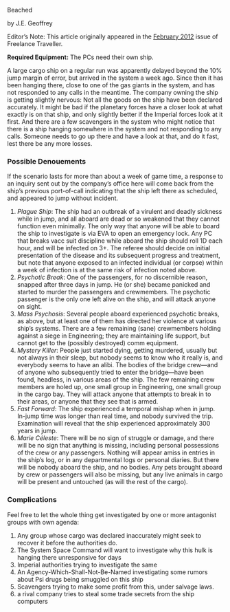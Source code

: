 Beached

by J.E. Geoffrey

Editor’s Note: This article originally appeared in the [February 2012](file:///C:/Users/JZeitlin/Documents/My%20Webs/Freelance%20Traveller/magazine/2012-02/index.html) issue of Freelance Traveller.

**Required Equipment:** The PCs need their own ship.

A large cargo ship on a regular run was apparently delayed beyond the 10% jump margin of error, but arrived in the system a week ago. Since then it has been hanging there, close to one of the gas giants in the system, and has not responded to any calls in the meantime. The company owning the ship is getting slightly nervous: Not all the goods on the ship have been declared accurately. It might be bad if the planetary forces have a closer look at what exactly is on that ship, and only slightly better if the Imperial forces look at it first. And there are a few scavengers in the system who might notice that there is a ship hanging somewhere in the system and not responding to any calls. Someone needs to go up there and have a look at that, and do it fast, lest there be any more losses.

### Possible Denouements

If the scenario lasts for more than about a week of game time, a response to an inquiry sent out by the company’s office here will come back from the ship’s previous port-of-call indicating that the ship left there as scheduled, and appeared to jump without incident.

1. _Plague Ship_: The ship had an outbreak of a virulent and deadly sickness while in jump, and all aboard are dead or so weakened that they cannot function even minimally. The only way that anyone will be able to board the ship to investigate is via EVA to open an emergency lock. Any PC that breaks vacc suit discipline while aboard the ship should roll 1D each hour, and will be infected on 3+. The referee should decide on initial presentation of the disease and its subsequent progress and treatment, but note that anyone exposed to an infected individual (or corpse) within a week of infection is at the same risk of infection noted above.
2. _Psychotic Break_: One of the passengers, for no discernible reason, snapped after three days in jump. He (or she) became panicked and started to murder the passengers and crewmembers. The psychotic passenger is the only one left alive on the ship, and will attack anyone on sight.
3. _Mass Psychosis_: Several people aboard experienced psychotic breaks, as above, but at least one of them has directed her violence at various ship’s systems. There are a few remaining (sane) crewmembers holding against a siege in Engineering; they are maintaining life support, but cannot get to the (possibly destroyed) comm equipment.
4. _Mystery Killer_: People just started dying, getting murdered, usually but not always in their sleep, but nobody seems to know who it really is, and everybody seems to have an alibi. The bodies of the bridge crew—and of anyone who subsequently tried to enter the bridge—have been found, headless, in various areas of the ship. The few remaining crew members are holed up, one small group in Engineering, one small group in the cargo bay. They will attack anyone that attempts to break in to their areas, or anyone that they see that is armed.
5. _Fast Forward_: The ship experienced a temporal mishap when in jump. In-jump time was longer than real time, and nobody survived the trip. Examination will reveal that the ship experienced approximately 300 years in jump.
6. _Marie Céleste_: There will be no sign of struggle or damage, and there will be no sign that anything is missing, including personal possessions of the crew or any passengers. Nothing will appear amiss in entries in the ship’s log, or in any departmental logs or personal diaries. But there will be nobody aboard the ship, and no bodies. Any pets brought aboard by crew or passengers will also be missing, but any live animals in cargo will be present and untouched (as will the rest of the cargo).

### Complications

Feel free to let the whole thing get investigated by one or more antagonist groups with own agenda:

1. Any group whose cargo was declared inaccurately might seek to recover it before the authorities do.
2. The System Space Command will want to investigate why this hulk is hanging there unresponsive for days
3. Imperial authorities trying to investigate the same
4. An Agency-Which-Shall-Not-Be-Named investigating some rumors about Psi drugs being smuggled on this ship
5. Scavengers trying to make some profit from this, under salvage laws.
6. a rival company tries to steal some trade secrets from the ship computers
